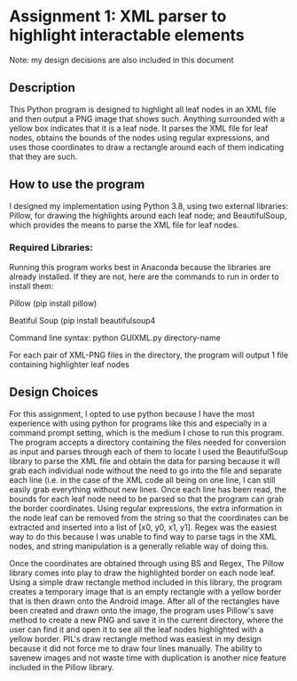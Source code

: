# Assignment 1: XML parser to highlight interactable elements

Note: my design decisions are also included in this document

## Description

This Python program is designed to highlight all leaf nodes in an XML file and then output a PNG image that shows such. Anything surrounded with a yellow box 
indicates that it is a leaf node. It parses the XML file for leaf nodes, obtains the bounds of the nodes using regular expressions, and uses those coordinates to draw a rectangle around each of them indicating that they are such.

## How to use the program

I designed my implementation using Python 3.8, using two external libraries: Pillow, for drawing the highlights around each leaf node; and BeautifulSoup, which provides the means to parse the XML file for leaf nodes.

### Required Libraries:

Running this program works best in Anaconda because the libraries are already installed. If they are not, here are the commands to run in order to install them:

Pillow (pip install pillow)

Beatiful Soup (pip install beautifulsoup4

Command line syntax: python GUIXML.py directory-name

For each pair of XML-PNG files in the directory, the program will output 1 file containing highlighter leaf nodes 

## Design Choices

For this assignment, I opted to use python because I have the most experience with using python for programs like this and especially in a command prompt setting, which is the medium I chose to run this program. The program accepts a directory containing the files needed for conversion as input and parses through each of them to locate I used the BeautifulSoup library to parse the XML file and obtain the data for parsing because it will grab each individual node without the need to go into the file and separate each line (i.e. in the case of the XML code all being on one line, I can still easily grab everything without new lines. Once each line has been read, the bounds for each leaf node need to be parsed so that the program can grab the border coordinates. Using regular expressions, the extra information in the node leaf can be removed from the string so that the coordinates can be extracted and inserted into a list of [x0, y0, x1, y1]. Regex was the easiest way to do this because I was unable to find way to parse tags in the XML nodes, and string manipulation is a generally reliable way of doing this.

Once the coordinates are obtained through using BS and Regex, The Pillow library comes into play to draw the highlighted border on each node leaf. Using a simple draw rectangle method included in this library, the program creates a temporary image that is an empty rectangle with a yellow border that is then drawn onto the Android image. After all of the rectangles have been created and drawn onto the image, the program uses Pillow's save method to create a new PNG and save it in the current directory, where the user can find it and open it to see all the leaf nodes highlighted with a yellow border. PIL's draw rectangle method was easiest in my design because it did not force me to draw four lines manually. The ability to savenew images and not waste time with duplication is another nice feature included in the Pillow library. 

